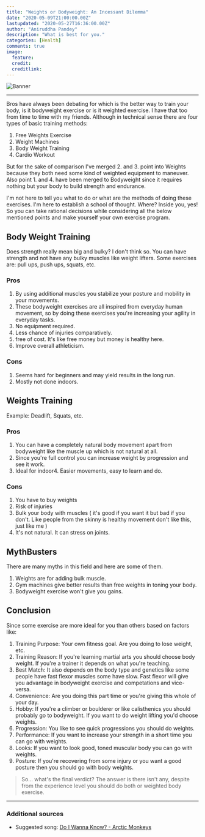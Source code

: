 ```yaml
---
title: "Weights or Bodyweight: An Incessant Dilemma"
date: "2020-05-09T21:00:00.00Z"
lastupdated: "2020-05-27T16:36:00.00Z"
author: "Aniruddha Pandey"
description: "What is best for you."
categories: [Health]
comments: true
image:
  feature: 
  credit: 
  creditlink: 
---
```


![Banner]()

---

Bros have always been debating for which is the better way to train your body, is it bodyweight exercise or is it weighted exercise. I have that too from time to time with my friends. Although in technical sense there are four types of basic training methods:
1. Free Weights Exercise
2. Weight Machines
3. Body Weight Training
4. Cardio Workout

But for the sake of comparison I've merged 2. and 3. point into Weights because they both need some kind of weighted equipment to maneuver. Also point 1. and 4. have been merged to Bodyweight since it requires nothing but your body to build strength and endurance.

I'm not here to tell you what to do or what are the methods of doing these exercises. I'm here to establish a school of thought. Where? Inside you, yes! So you can take rational decisions while considering all the below mentioned points and make yourself your own exercise program.

## Body Weight Training 
Does strength really mean big and bulky? I don't think so. You can have strength and not have any bulky muscles like weight lifters. Some exercises are: pull ups, push ups, squats, etc.

### Pros
1. By using additional muscles you stabilize your posture and mobility in your movements.
2. These bodyweight exercises are all inspired from everyday human movement, so by doing these exercises you're increasing your agility in everyday tasks.
3. No equipment required.
4. Less chance of injuries comparatively.
5. free of cost. It's like free money but money is healthy here.
6. Improve overall athleticism.

### Cons
1. Seems hard for beginners and may yield results in the long run.
2. Mostly not done indoors.

## Weights Training 
Example: Deadlift, Squats, etc.

### Pros
1. You can have a completely natural body movement apart from bodyweight like the muscle up which is not natural at all.
2. Since you're full control you can increase weight by progression and see it work.
3. Ideal for indoor4. Easier movements, easy to learn and do.

### Cons
1. You have to buy weights
2. Risk of injuries
3. Bulk your body with muscles ( it's good if you want it but bad if you don't. Like people from the skinny is healthy movement don't like this, just like me )
4. It's not natural. It can stress on joints.

## MythBusters
There are many myths in this field and here are some of them.
1. Weights are for adding bulk muscle.
2. Gym machines give better results than free weights in toning your body.
3. Bodyweight exercise won't give you gains.

## Conclusion
Since some exercise are more ideal for you than others based on factors like:
1. Training Purpose: Your own fitness goal. Are you doing to lose weight, etc.
2. Training Reason: If you're learning martial arts you should choose body weight. If you're a trainer it depends on what you're teaching.
3. Best Match: It also depends on the body type and genetics like some people have fast flexor muscles some have slow. Fast flexor will give you advantage in bodyweight exercise and competations and vice-versa.
4. Convenience: Are you doing this part time or you're giving this whole of your day.
5. Hobby: If you're a climber or boulderer or like calisthenics you should probably go to bodyweight. If you want to do weight lifting you'd choose weights.
6. Progression: You like to see quick progressions you should do weights.
7. Performance: If you want to increase your strength in a short time you can go with weights.
8. Looks: If you want to look good, toned muscular body you can go with weights.
9. Posture: If you're recovering from some injury or you want a good posture then you should go with body weights.

> So... what's the final verdict? The answer is there isn't any, despite from the experience level you should do both or weighted body exercise.

---
### Additional sources

- Suggested song: [Do I Wanna Know? - Arctic Monkeys](https://youtu.be/bpOSxM0rNPM)